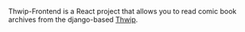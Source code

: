 Thwip-Frontend is a React project that allows you to read comic book archives from the django-based [Thwip](https://github.com/bpepple/thwip).
